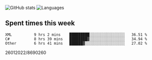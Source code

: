 ![GitHub stats](https://github-readme-stats.vercel.app/api?username=emipa606&theme=github_dark&show_icons=true) 
![Languages](https://github-readme-stats.vercel.app/api/top-langs/?username=emipa606&theme=github_dark&layout=compact)

## Spent times this week
<!--START_SECTION:waka-->

```text
XML          9 hrs 2 mins    █████████░░░░░░░░░░░░░░░░   36.51 %
C#           8 hrs 39 mins   ████████▓░░░░░░░░░░░░░░░░   34.94 %
Other        6 hrs 41 mins   ██████▓░░░░░░░░░░░░░░░░░░   27.02 %
```

<!--END_SECTION:waka-->


26012022/8690260
